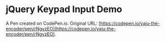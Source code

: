 # jQuery Keypad Input Demo

A Pen created on CodePen.io. Original URL: [https://codepen.io/yaju-the-encoder/pen/rNgyzEO](https://codepen.io/yaju-the-encoder/pen/rNgyzEO).

